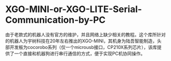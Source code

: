 # XGO-MINI-or-XGO-LITE-Serial-Communication-by-PC
由于老款式的机器人没有官方的维护，并且网络上缺少相关的教程。这个库所针对的机器人为宇树科技在20年左右推出的XGO-MINI，其机身为陆吾智能制造，头部开发板为cocorobo系列（仅一个microusb接口，CP210X系列芯片），该库提供了一个直接和机器狗进行串行通信的方式，便于实现PC机协同操作。
